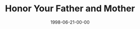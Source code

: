 ---
layout: message
category: message
series: "God's Top 10"
title: "Honor Your Father and Mother"
date: 1998-06-21-00-00
message_id: 437
---
